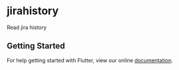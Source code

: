 # jirahistory

Read jira history

## Getting Started

For help getting started with Flutter, view our online
[documentation](http://flutter.io/).
